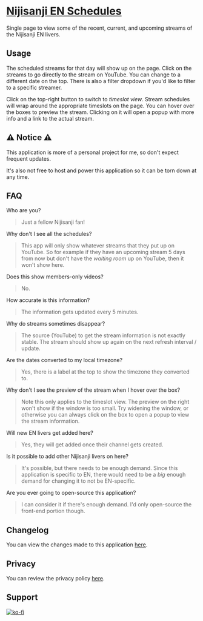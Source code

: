 # [Nijisanji EN Schedules](https://nijisanji-en-schedules.com/)

Single page to view some of the recent, current, and upcoming streams of the Nijisanji EN livers.

## Usage

The scheduled streams for that day will show up on the page.
Click on the streams to go directly to the stream on YouTube.
You can change to a different date on the top.
There is also a filter dropdown if you'd like to filter to a specific streamer.

Click on the top-right button to switch to *timeslot view*.
Stream schedules will wrap around the appropriate timeslots on the page.
You can hover over the boxes to preview the stream. Clicking on it will open a popup with more info and a link to the actual stream.

## ⚠️ Notice ⚠️

This application is more of a personal project for me, so don't expect frequent updates.

It's also not free to host and power this application so it can be torn down at any time.

## FAQ

Who are you?
> Just a fellow Nijisanji fan!

Why don't I see all the schedules?
> This app will only show whatever streams that they put up on YouTube. So for example if they have an upcoming stream 5 days from now but don't have the *waiting room* up on YouTube, then it won't show here.

Does this show members-only videos?
> No.

How accurate is this information?
> The information gets updated every 5 minutes.

Why do streams sometimes disappear?
> The source (YouTube) to get the stream information is not exactly stable. The stream should show up again on the next refresh interval / update.

Are the dates converted to my local timezone?
> Yes, there is a label at the top to show the timezone they converted to.

Why don't I see the preview of the stream when I hover over the box?
> Note this only applies to the timeslot view. The preview on the right won't show if the window is too small. Try widening the window, or otherwise you can always click on the box to open a popup to view the stream information.

Will new EN livers get added here?
> Yes, they will get added once their channel gets created.

Is it possible to add other Nijisanji livers on here?
> It's possible, but there needs to be enough demand. Since this application is specific to EN, there would need to be a *big* enough demand for changing it to not be EN-specific.

Are you ever going to open-source this application?
> I can consider it if there's enough demand. I'd only open-source the front-end portion though.

## Changelog

You can view the changes made to this application [here](https://github.com/clovenski/nijisanji-en-schedules/blob/main/assets/CHANGELOG.md).

## Privacy

You can review the privacy policy [here](https://github.com/clovenski/nijisanji-en-schedules/blob/main/assets/PrivacyPolicy.md).

## Support

[![ko-fi](https://ko-fi.com/img/githubbutton_sm.svg)](https://ko-fi.com/W7W34N0W3)
